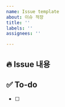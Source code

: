 ```yaml
---
name: Issue template
about: 이슈 적장
title: ''
labels: ''
assignees: ''

---
```


## 🔥 Issue 내용

## ✅ To-do
- [ ]
